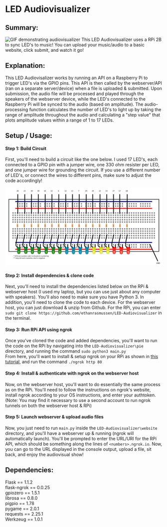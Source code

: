 # LED Audiovisualizer
## Summary:
![GIF demonstrating audiovisualizer](https://drive.google.com/uc?export=view&id=1IM_qK8E8NO5TP6q-T8NQitd4RzLqwoaO)
This LED Audiovisualizer uses a RPi 2B to sync LED's to music! You can upload your music/audio to a basic website, click submit, and watch it go!
## Explanation:
This LED Audiovisalizer works by running an API on a Raspberry Pi to trigger LED's via the GPIO pins. This API is then called by the webserver/API (ran on a separate server/device) when a file is uploaded & submitted. Upon submission, the audio file will be processed and played through the speakers of the webserver device, while the LED's connected to the Raspberry Pi will be synced to the audio (based on amplitude). The audio-processing function calculates the number of LED's to light up by taking the range of amplitude throughout the audio and calculating a "step value" that plots amplitude values within a range of 1 to 17 LEDs.
## Setup / Usage:
#### Step 1: Build Circuit
First, you'll need to build a circuit like the one below. I used 17 LED's, each connected to a GPIO pin with a jumper wire, one 330 ohm resister per LED, and one jumper wire for grounding the circuit. If you use a different number of LED's, or connect the wires to different pins, make sure to adjust the code accordingly!  

![Circuit/LED diagram](https://raw.githubusercontent.com/ethanrasmussen/LED-Audiovisualizer/master/docs/audiovis-circuit-diagram.PNG)
#### Step 2: Install dependencies & clone code
Next, you'll need to install the dependencies listed below on the RPi & webserver host (I used my laptop, but you can use just about any computer with speakers). You'll also need to make sure you have Python 3. In addition, you'll need to clone the code to each device. For the webserver host, you can just download & unzip from Github. For the RPi, you can enter ```sudo git clone https://github.com/ethanrasmussen/LED-Audiovisualizer``` in the terminal.  
#### Step 3: Run RPi API using ngrok
Once you've cloned the code and added dependencies, you'll want to run the code on the RPi by navigating into the ```LED-Audiovisualizer\pie``` directory, and running the command ```sudo python3 main.py```  
From here, you'll want to install & setup ngrok on your RPi as shown in [this tutorial](https://www.dexterindustries.com/howto/access-your-raspberry-pi-from-outside-your-home-or-local-network/), and run the command ```./ngrok http 80```
#### Step 4: Install & authenticate with ngrok on the webserver host
Now, on the webserver host, you'll want to do essentially the same process as on the RPi. You'll need to follow the instructions on ngrok's website, install ngrok according to your OS instructions, and enter your authtoken. (Note: You may find it necessary to use a second account to run ngrok tunnels on both the webserver host & RPi)
#### Step 5: Launch webserver & upload audio files
Now, you just need to run `main.py` inside the `LED-Audiovisualizer\website` directory, and you'll have a webserver up & running (ngrok will automatically launch). You'll be prompted to enter the URL/URI for the RPi API, which should be something along the lines of `<numbers>.ngrok.io`. Now, you can go to the URL displayed in the console output, upload a file, sit back, and enjoy the audiovisual show!
## Dependencies:
Flask == 1.1.2  
flask-ngrok == 0.0.25  
gpiozero == 1.5.1  
librosa == 0.8.0  
pigpio == 1.78  
pygame == 2.0.1  
requests == 2.25.1  
Werkzeug == 1.0.1  
